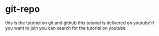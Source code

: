 # git-repo
this is the tutorial on git and github this tutorial is delivered on youtube'if you want to join you can
search for the tutorial on youtube
